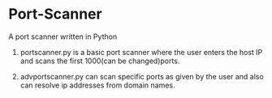 # Port-Scanner
A port scanner written in Python

1. portscanner.py is a basic port scanner where the user enters the host IP and scans the first 1000(can be changed)ports.

2. advportscanner.py can scan specific ports as given by the user and also can resolve ip addresses from domain names.
